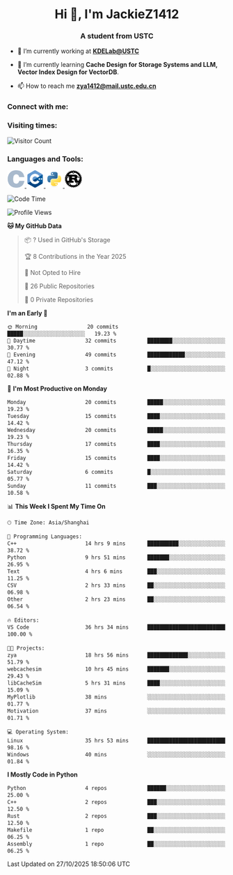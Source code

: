 <h1 align="center">Hi 👋, I'm JackieZ1412</h1>
<h3 align="center">A student from USTC</h3>

- 🔭 I’m currently working at [**KDELab@USTC**](http://kdelab.ustc.edu.cn/)

- 🌱 I’m currently learning **Cache Design for Storage Systems and LLM, Vector Index Design for VectorDB**.

- 📫 How to reach me **zya1412@mail.ustc.edu.cn**

<h3 align="left">Connect with me:</h3>
<p align="left">
</p>

<h3 align="left">Visiting times:</h3>
<p align="left">
</p>

![Visitor Count](https://profile-counter.glitch.me/Christmas/count.svg)

<h3 align="left">Languages and Tools:</h3>
<p align="left"> <a href="https://www.cprogramming.com/" target="_blank" rel="noreferrer"> <img src="https://raw.githubusercontent.com/devicons/devicon/master/icons/c/c-original.svg" alt="c" width="40" height="40"/> </a> <a href="https://www.w3schools.com/cpp/" target="_blank" rel="noreferrer"> <img src="https://raw.githubusercontent.com/devicons/devicon/master/icons/cplusplus/cplusplus-original.svg" alt="cplusplus" width="40" height="40"/> </a> <a href="https://www.python.org" target="_blank" rel="noreferrer"> <img src="https://raw.githubusercontent.com/devicons/devicon/master/icons/python/python-original.svg" alt="python" width="40" height="40"/> </a> <a href="https://www.rust-lang.org" target="_blank" rel="noreferrer"> <img src="https://raw.githubusercontent.com/devicons/devicon/master/icons/rust/rust-plain.svg" alt="rust" width="40" height="40"/> </a> </p>



<!--START_SECTION:waka-->
![Code Time](http://img.shields.io/badge/Code%20Time-1%2C522%20hrs%208%20mins-blue)

![Profile Views](http://img.shields.io/badge/Profile%20Views-2-blue)

**🐱 My GitHub Data** 

> 📦 ? Used in GitHub's Storage 
 > 
> 🏆 8 Contributions in the Year 2025
 > 
> 🚫 Not Opted to Hire
 > 
> 📜 26 Public Repositories 
 > 
> 🔑 0 Private Repositories 
 > 
**I'm an Early 🐤** 

```text
🌞 Morning                20 commits          █████░░░░░░░░░░░░░░░░░░░░   19.23 % 
🌆 Daytime                32 commits          ████████░░░░░░░░░░░░░░░░░   30.77 % 
🌃 Evening                49 commits          ████████████░░░░░░░░░░░░░   47.12 % 
🌙 Night                  3 commits           █░░░░░░░░░░░░░░░░░░░░░░░░   02.88 % 
```
📅 **I'm Most Productive on Monday** 

```text
Monday                   20 commits          █████░░░░░░░░░░░░░░░░░░░░   19.23 % 
Tuesday                  15 commits          ████░░░░░░░░░░░░░░░░░░░░░   14.42 % 
Wednesday                20 commits          █████░░░░░░░░░░░░░░░░░░░░   19.23 % 
Thursday                 17 commits          ████░░░░░░░░░░░░░░░░░░░░░   16.35 % 
Friday                   15 commits          ████░░░░░░░░░░░░░░░░░░░░░   14.42 % 
Saturday                 6 commits           █░░░░░░░░░░░░░░░░░░░░░░░░   05.77 % 
Sunday                   11 commits          ███░░░░░░░░░░░░░░░░░░░░░░   10.58 % 
```


📊 **This Week I Spent My Time On** 

```text
🕑︎ Time Zone: Asia/Shanghai

💬 Programming Languages: 
C++                      14 hrs 9 mins       ██████████░░░░░░░░░░░░░░░   38.72 % 
Python                   9 hrs 51 mins       ███████░░░░░░░░░░░░░░░░░░   26.95 % 
Text                     4 hrs 6 mins        ███░░░░░░░░░░░░░░░░░░░░░░   11.25 % 
CSV                      2 hrs 33 mins       ██░░░░░░░░░░░░░░░░░░░░░░░   06.98 % 
Other                    2 hrs 23 mins       ██░░░░░░░░░░░░░░░░░░░░░░░   06.54 % 

🔥 Editors: 
VS Code                  36 hrs 34 mins      █████████████████████████   100.00 % 

🐱‍💻 Projects: 
zya                      18 hrs 56 mins      █████████████░░░░░░░░░░░░   51.79 % 
webcachesim              10 hrs 45 mins      ███████░░░░░░░░░░░░░░░░░░   29.43 % 
libCacheSim              5 hrs 31 mins       ████░░░░░░░░░░░░░░░░░░░░░   15.09 % 
MyPlotlib                38 mins             ░░░░░░░░░░░░░░░░░░░░░░░░░   01.77 % 
Motivation               37 mins             ░░░░░░░░░░░░░░░░░░░░░░░░░   01.71 % 

💻 Operating System: 
Linux                    35 hrs 53 mins      █████████████████████████   98.16 % 
Windows                  40 mins             ░░░░░░░░░░░░░░░░░░░░░░░░░   01.84 % 
```

**I Mostly Code in Python** 

```text
Python                   4 repos             ██████░░░░░░░░░░░░░░░░░░░   25.00 % 
C++                      2 repos             ███░░░░░░░░░░░░░░░░░░░░░░   12.50 % 
Rust                     2 repos             ███░░░░░░░░░░░░░░░░░░░░░░   12.50 % 
Makefile                 1 repo              ██░░░░░░░░░░░░░░░░░░░░░░░   06.25 % 
Assembly                 1 repo              ██░░░░░░░░░░░░░░░░░░░░░░░   06.25 % 
```




 Last Updated on 27/10/2025 18:50:06 UTC
<!--END_SECTION:waka-->
